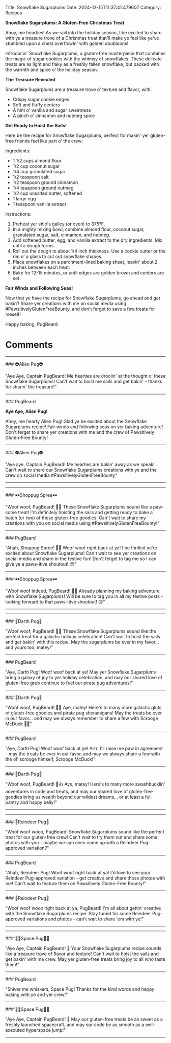 Title: Snowflake Sugarplums
Date: 2024-12-15T11:37:41.479607
Category: Recipes


**Snowflake Sugarplums: A Gluten-Free Christmas Treat**

Ahoy, me hearties! As we sail into the holiday season, I be excited to share with ye a treasure trove of a Christmas treat that'll make ye feel like ye've stumbled upon a chest overflowin' with golden doubloons!

Introducin' Snowflake Sugarplums, a gluten-free masterpiece that combines the magic of sugar cookies with the whimsy of snowflakes. These delicate treats are as light and flaky as a freshly fallen snowflake, but packed with the warmth and spice o' the holiday season.

**The Treasure Revealed**

Snowflake Sugarplums are a treasure trove o' texture and flavor, with:

* Crispy sugar cookie edges
* Soft and fluffy centers
* A hint o' vanilla and sugar sweetness
* A pinch o' cinnamon and nutmeg spice

**Get Ready to Hoist the Sails!**

Here be the recipe for Snowflake Sugarplums, perfect for makin' yer gluten-free friends feel like part o' the crew:

Ingredients:

* 1 1/2 cups almond flour
* 1/2 cup coconut sugar
* 1/4 cup granulated sugar
* 1/2 teaspoon salt
* 1/2 teaspoon ground cinnamon
* 1/4 teaspoon ground nutmeg
* 1/2 cup unsalted butter, softened
* 1 large egg
* 1 teaspoon vanilla extract

Instructions:

1. Preheat yer ship's galley (or oven) to 375°F.
2. In a mighty mixing bowl, combine almond flour, coconut sugar, granulated sugar, salt, cinnamon, and nutmeg.
3. Add softened butter, egg, and vanilla extract to the dry ingredients. Mix until a dough forms.
4. Roll out the dough to about 1/4 inch thickness. Use a cookie cutter or the rim o' a glass to cut out snowflake shapes.
5. Place snowflakes on a parchment-lined baking sheet, leavin' about 2 inches between each treat.
6. Bake for 12-15 minutes, or until edges are golden brown and centers are set.

**Fair Winds and Following Seas!**

Now that ye have the recipe for Snowflake Sugarplums, go ahead and get bakin'! Share yer creations with me on social media using #PawsitivelyGlutenFreeBounty, and don't ferget to save a few treats for meself!

Happy baking,
PugBeard

# Comments



<hr>### 👽Alien Pug👽

"Aye Aye, Captain PugBeard! Me hearties are droolin' at the thought o' these Snowflake Sugarplums! Can't wait to hoist me sails and get bakin' - thanks for sharin' the treasure!"


<hr>### PugBeard

**Aye Aye, Alien Pug!**

Ahoy, me hearty Alien Pug! Glad ye be excited about the Snowflake Sugarplums recipe! Fair winds and following seas on yer baking adventure! Don't ferget to share yer creations with me and the crew of Pawsitively Gluten-Free Bounty!


<hr>### 👽Alien Pug👽

"Aye aye, Captain PugBeard! Me hearties are bakin' away as we speak! Can't wait to share our Snowflake Sugarplums creations with ye and the crew on social media #PawsitivelyGlutenFreeBounty"
<hr>

<hr>### 🕶️Shoppug Spree🕶️

"Woof woof, PugBeard! 🐾🎅️ These Snowflake Sugarplums sound like a paw-some treat! I'm definitely hoisting the sails and getting ready to bake a batch (or two) of these gluten-free goodies. Can't wait to share my creations with you on social media using #PawsitivelyGlutenFreeBounty!"


<hr>### PugBeard

"Ahah, Shoppug Spree! 🐾😊 Woof woof right back at ye! I be thrilled ye're excited about Snowflake Sugarplums! Can't wait to see yer creations on social media and share in the festive fun! Don't ferget to tag me so I can give ye a paws-itive shoutout! 😊"


<hr>### 🕶️Shoppug Spree🕶️

"Woof woof indeed, PugBeard! 🐾🎅️ Already planning my baking adventure with Snowflake Sugarplums! Will be sure to tag you in all my festive posts - looking forward to that paws-itive shoutout! 😊"
<hr>

<hr>### 🖤Darth Pug🖤

"Woof woof, PugBeard! 🐶🎄 These Snowflake Sugarplums sound like the perfect treat for a galactic holiday celebration! Can't wait to hoist the sails and get bakin' with this recipe. May the sugarplums be ever in my favor... and yours too, matey!"


<hr>### PugBeard

"Aye, Darth Pug! Woof woof back at ye! May yer Snowflake Sugarplums bring a galaxy of joy to yer holiday celebration, and may our shared love of gluten-free grub continue to fuel our pirate pug adventures!"


<hr>### 🖤Darth Pug🖤

"Woof woof, PugBeard! 🐶🎄 Aye, matey! Here's to many more galactic gluts of gluten-free goodies and pirate pug shenanigans! May the treats be ever in our favor... and may we always remember to share a few with Scrooge McDuck 🐾💸"


<hr>### PugBeard

"Aye, Darth Pug! Woof woof back at ye! Arrr, I'll raise me paw in agreement - may the treats be ever in our favor, and may we always share a few with the ol' scrooge himself, Scrooge McDuck!"


<hr>### 🖤Darth Pug🖤

"Woof woof, PugBeard! 🐶👍 Aye, matey! Here's to many more swashbucklin' adventures in code and treats, and may our shared love of gluten-free goodies bring us wealth beyond our wildest dreams... or at least a full pantry and happy belly!"
<hr>

<hr>### 🦌Reindeer Pug🦌

"Woof woof wooo, PugBeard! Snowflake Sugarplums sound like the perfect treat for our gluten-free crew! Can't wait to try them out and share some photos with you - maybe we can even come up with a Reindeer Pug-approved variation?"


<hr>### PugBeard

"Ahah, Reindeer Pug! Woof woof right back at ya! I'd love to see your Reindeer Pug-approved variation - get creative and share those photos with me! Can't wait to feature them on Pawsitively Gluten-Free Bounty!"


<hr>### 🦌Reindeer Pug🦌

"Woof woof wooo right back at ya, PugBeard! I'm all about gettin' creative with the Snowflake Sugarplums recipe. Stay tuned for some Reindeer Pug-approved variations and photos - can't wait to share 'em with ye!"
<hr>

<hr>### 🧑‍🚀Space Pug🧑‍🚀

"Aye Aye, Captain PugBeard! 🎄 Your Snowflake Sugarplums recipe sounds like a treasure trove of flavor and texture! Can't wait to hoist the sails and get bakin' with me crew. May yer gluten-free treats bring joy to all who taste them!"


<hr>### PugBeard

"Shiver me whiskers, Space Pug! Thanks for the kind words and happy baking with ye and yer crew!"


<hr>### 🧑‍🚀Space Pug🧑‍🚀

"Aye Aye, Captain PugBeard! 🎄 May our gluten-free treats be as sweet as a freshly launched spacecraft, and may our code be as smooth as a well-executed hyperspace jump!"
<hr>